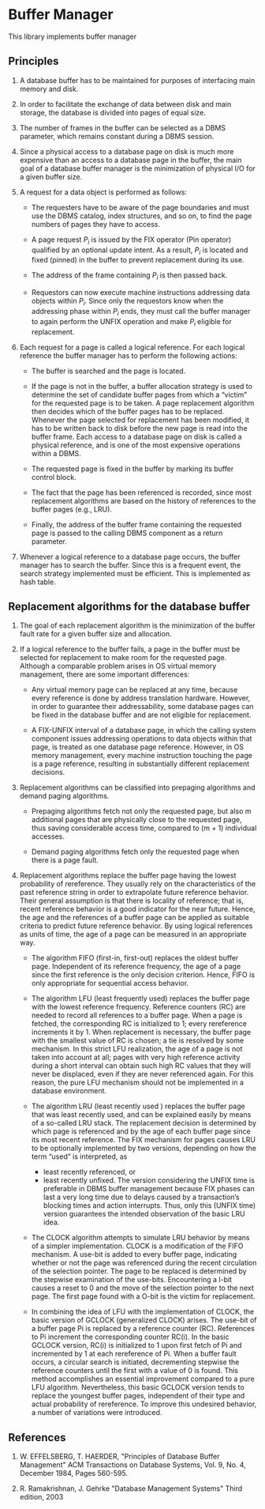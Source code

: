 
# Buffer Manager

This library implements buffer manager

## Principles

1. A database buffer has to be maintained for purposes of interfacing main memory and disk.

2. In order to facilitate the exchange of data between disk and main storage,
the database is divided into pages of equal size.

3. The number of frames in the buffer can be selected as a DBMS parameter,
which remains constant during a DBMS session.

4. Since a physical access to a database page on disk is much more expensive
than an access to a database page in the buffer, the main goal of a database
buffer manager is the minimization of physical I/O for a given buffer size.

5. A request for a data object is performed as follows:

   * The requesters have to be aware of the page boundaries and must use the
   DBMS catalog, index structures, and so on, to find the page numbers of pages
   they have to access.

   * A page request $P_i$ is issued by the FIX operator (Pin operator) qualified by an
   optional update intent. As a result, $P_i$ is located and fixed (pinned) in the buffer to
   prevent replacement during its use.

   * The address of the frame containing $P_i$ is then passed back.

   * Requestors can now execute machine instructions addressing data objects within $P_i$.
   Since only the requestors know when the addressing phase within $P_i$ ends,
   they must call the buffer manager to again perform the UNFIX operation and
   make $P_i$ eligible for replacement.

6. Each request for a page is called a logical reference. For each logical reference
the buffer manager has to perform the following actions:

   * The buffer is searched and the page is located.
  
   * If the page is not in the buffer, a buffer allocation strategy is used to
   determine the set of candidate buffer pages from which a “victim” for the
   requested page is to be taken. A page replacement algorithm then decides
   which of the buffer pages has to be replaced. Whenever the page selected for
   replacement has been modified, it has to be written back to disk before the
   new page is read into the buffer frame. Each access to a database page on
   disk is called a physical reference, and is one of the most expensive operations
   within a DBMS.

   * The requested page is fixed in the buffer by marking its buffer control block.

   * The fact that the page has been referenced is recorded, since most replacement
   algorithms are based on the history of references to the buffer pages (e.g., LRU).

   * Finally, the address of the buffer frame containing the requested page is
   passed to the calling DBMS component as a return parameter.

7. Whenever a logical reference to a database page occurs, the buffer manager has
to search the buffer. Since this is a frequent event, the search strategy implemented
must be efficient. This is implemented as hash table.


## Replacement algorithms for the database buffer

1. The goal of each replacement algorithm is the minimization of the buffer fault
rate for a given buffer size and allocation.

2. If a logical reference to the buffer fails, a page in the buffer must be selected for
replacement to make room for the requested page. Although a comparable
problem arises in OS virtual memory management, there are some important
differences:

   * Any virtual memory page can be replaced at any time, because every reference
   is done by address translation hardware. However, in order to guarantee their
   addressability, some database pages can be fixed in the database buffer and are
   not eligible for replacement.

   * A FIX-UNFIX interval of a database page, in which the calling system
   component issues addressing operations to data objects within that page, is
   treated as one database page reference. However, in OS memory management,
   every machine instruction touching the page is a page reference, resulting in
   substantially different replacement decisions.

3. Replacement algorithms can be classified into prepaging algorithms and demand paging algorithms.

   * Prepaging algorithms fetch not only the requested page, but also m
   additional pages that are physically close to the requested page, thus saving
   considerable access time, compared to (m + 1) individual accesses.

   * Demand paging algorithms fetch only the requested page when there is a page fault.

4. Replacement algorithms replace the buffer page having the lowest probability of
rereference. They usually rely on the characteristics of the past reference string
in order to extrapolate future reference behavior. Their general assumption is
that there is locality of reference; that is, recent reference behavior is a good
indicator for the near future. Hence, the age and the references of a buffer page
can be applied as suitable criteria to predict future reference behavior. By using
logical references as units of time, the age of a page can be measured in an
appropriate way.

   * The algorithm FIFO (first-in, first-out) replaces the oldest buffer page. Independent
   of its reference frequency, the age of a page since the first reference is
   the only decision criterion. Hence, FIFO is only appropriate for sequential access
   behavior.

   * The algorithm LFU (least frequently used) replaces the buffer page with the
   lowest reference frequency. Reference counters (RC) are needed to record all references
   to a buffer page. When a page is fetched, the corresponding RC is initialized to
   1; every rereference increments it by 1. When replacement is necessary, the
   buffer page with the smallest value of RC is chosen; a tie is resolved by some
   mechanism. In this strict LFU realization, the age of a page is not taken into
   account at all; pages with very high reference activity during a short interval can
   obtain such high RC values that they will never be displaced, even if they are
   never referenced again. For this reason, the pure LFU mechanism should not be
   implemented in a database environment.

   * The algorithm LRU (least recently used ) replaces the buffer page that was
   least recently used, and can be explained easily by means of a so-called LRU stack.
   The replacement decision is determined by which page is referenced and by
   the age of each buffer page since its most recent reference. The FIX mechanism
   for pages causes LRU to be optionally implemented by two versions, depending
   on how the term “used” is interpreted, as
      * least recently referenced, or
      * least recently unfixed.
   The version considering the UNFIX time is preferable in DBMS buffer management
   because FIX phases can last a very long time due to delays caused by a
   transaction’s blocking times and action interrupts. Thus, only this (UNFIX time)
   version guarantees the intended observation of the basic LRU idea.

   * The CLOCK algorithm attempts to simulate LRU behavior by means of a
   simpler implementation. CLOCK is a modification of the FIFO mechanism.
   A use-bit is added to every buffer page,
   indicating whether or not the page was referenced during the recent circulation
   of the selection pointer. The page to be replaced is determined by the stepwise
   examination of the use-bits. Encountering a l-bit causes a reset to 0 and the
   move of the selection pointer to the next page. The first page found with a O-bit
   is the victim for replacement.

   * In combining the idea of LFU with the implementation of CLOCK, the basic
   version of GCLOCK (generalized CLOCK) arises. The use-bit of a buffer
   page Pi is replaced by a reference counter (RC). References to Pi increment the
   corresponding counter RC(i). In the basic GCLOCK version, RC(i) is initialized
   to 1 upon first fetch of Pi and incremented by 1 at each rereference of Pi.
   When a buffer fault occurs, a circular search is initiated, decrementing
   stepwise the reference counters until the first with a value of 0 is found.
   This method accomplishes an essential improvement compared to a pure LFU
   algorithm. Nevertheless, this basic GCLOCK version tends to replace the youngest
   buffer pages, independent of their type and actual probability of rereference.
   To improve this undesired behavior, a number of variations were introduced.

## References

1. W. EFFELSBERG, T. HAERDER, "Principles of Database Buffer Management"
ACM Transactions on Database Systems, Vol. 9, No. 4, December 1984, Pages 560-595.

2. R. Ramakrishnan, J. Gehrke "Database Management Systems" Third edition, 2003

